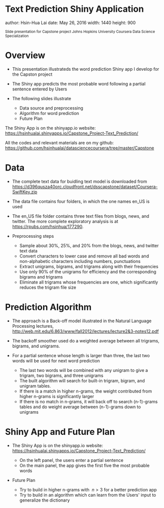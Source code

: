 Text Prediction Shiny Application
========================================================
author: Hsin-Hua Lai
date: May 26, 2016
width: 1440
height: 900

<small> 
Slide presentation for Capstone project  
Johns Hopkins University   
Coursera Data Science Specialization
</small>

Overview
========================================================

- This presentation illustrateds the word prediction Shiny app I develop for the Capston project

- The Shiny app predicts the most probable word following a partial sentence entered by Users

- The following slides illustrate
   - Data source and preprocessing
   - Algorithm for word prediction
   - Future Plan
   
The Shiny App is on the shinyapp.io website: https://hsinhualai.shinyapps.io/Capstone_Project-Text_Prediction/

All the codes and relevant materials are on my github: https://github.com/hsinhualai/datasciencecoursera/tree/master/Capstone


Data
========================================================

- The complete text data for buidling text model is downloaded from https://d396qusza40orc.cloudfront.net/dsscapstone/dataset/Coursera-SwiftKey.zip

- The data file contains four folders, in which the one names en_US is used

- The en_US file folder contains three text files from blogs, news, and twitter. The more complete exploratory analysis is at https://rpubs.com/hsinhua/177290.

- Preprocessing steps 
  - Sample about 30%, 25%, and 20% from the blogs, news, and twitter text data
  - Convert characters to lower case and remove all bad words and non-alphabetic characters including numbers, punctuations
  - Extract unigrams, bigrams, and trigrams along with their frequencies
  - Use only 90% of the unigrams for efficiency and the corresponding bigrams and trigrams
  - Eliminate all trigrams whose frequencies are one, which significantly reduces the trigram file size


Prediction Algorithm
========================================================

- The approach is a Back-off model illustrated in the Natural Language Processing lectures, http://web.mit.edu/6.863/www/fall2012/lectures/lecture2&3-notes12.pdf 

- The backoff smoother used do a weighted average between all trigrams, bigrams, and unigrams.

- For a partial sentence whose length is larger than three, the last two words will be used for next word prediction
   - The last two words will be combined with any unigram to give a trigram, two bigrams, and three unigrams
   - The built algorithm will search for built-in trigram, bigram, and unigram tables. 
   - If there is a match in higher n-grams, the weight contributed from higher n-grams is significantly larger
   - If there is no match in n-grams, it will back off to search (n-1)-grams tables and do weight average between (n-1)-grams down to unigrams

Shiny App and Future Plan
==========================================================

- The Shiny App is on the shinyapp.io website: https://hsinhualai.shinyapps.io/Capstone_Project-Text_Prediction/
   - On the left panel, the users enter a partial sentence
   - On the main panel, the app gives the first five the most probable words 

- Future Plan
   - Try to build in higher n-grams with $~n>3$ for a better prediction app
   - Try to build in an algorithm which can learn from the Users' input to generalize the dictionary
